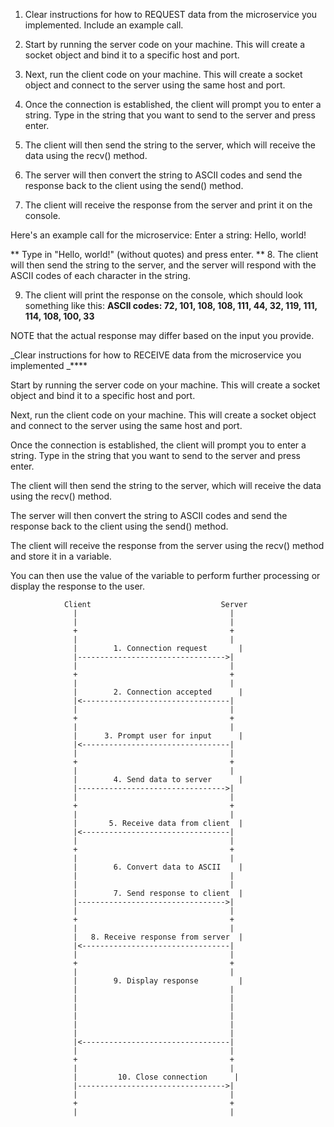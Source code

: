 1. Clear instructions for how to REQUEST data from the microservice you implemented. Include an example call.

2. Start by running the server code on your machine. This will create a socket object and bind it to a specific host and port.

3. Next, run the client code on your machine. This will create a socket object and connect to the server using the same host and port.

4. Once the connection is established, the client will prompt you to enter a string. Type in the string that you want to send to the server and press enter.

5. The client will then send the string to the server, which will receive the data using the recv() method.

6. The server will then convert the string to ASCII codes and send the response back to the client using the send() method.

7. The client will receive the response from the server and print it on the console.

Here's an example call for the microservice: Enter a string: Hello, world!

** Type in "Hello, world!" (without quotes) and press enter.
**
8. The client will then send the string to the server, and the server will respond with the ASCII codes of each character in the string.

9. The client will print the response on the console, which should look something like this: **ASCII codes: 72, 101, 108, 108, 111, 44, 32, 119, 111, 114, 108, 100, 33**

NOTE that the actual response may differ based on the input you provide.



_Clear instructions for how to RECEIVE data from the microservice you implemented
_****

Start by running the server code on your machine. This will create a socket object and bind it to a specific host and port.

Next, run the client code on your machine. This will create a socket object and connect to the server using the same host and port.

Once the connection is established, the client will prompt you to enter a string. Type in the string that you want to send to the server and press enter.

The client will then send the string to the server, which will receive the data using the recv() method.

The server will then convert the string to ASCII codes and send the response back to the client using the send() method.

The client will receive the response from the server using the recv() method and store it in a variable.

You can then use the value of the variable to perform further processing or display the response to the user.



                Client                             Server
                  |                                  |
                  |                                  |
                  +                                  +
                  |                                  |
                  |        1. Connection request       |
                  |--------------------------------->|
                  |                                  |
                  +                                  +
                  |                                  |
                  |        2. Connection accepted      |
                  |<---------------------------------|
                  |                                  |
                  +                                  +
                  |                                  |
                  |      3. Prompt user for input      |
                  |<---------------------------------|
                  |                                  |
                  +                                  +
                  |                                  |
                  |        4. Send data to server      |
                  |--------------------------------->|
                  |                                  |
                  +                                  +
                  |                                  |
                  |       5. Receive data from client  |
                  |<---------------------------------|
                  |                                  |
                  +                                  +
                  |                                  |
                  |        6. Convert data to ASCII    |
                  |                                  |
                  |                                  |
                  |        7. Send response to client  |
                  |--------------------------------->|
                  |                                  |
                  +                                  +
                  |                                  |
                  |   8. Receive response from server  |
                  |<---------------------------------|
                  |                                  |
                  +                                  +
                  |                                  |
                  |        9. Display response         |
                  |                                  |
                  |                                  |
                  |                                  |
                  |                                  |
                  |                                  |
                  |                                  |
                  |<---------------------------------|
                  |                                  |
                  +                                  +
                  |                                  |
                  |         10. Close connection      |
                  |--------------------------------->|
                  |                                  |
                  +                                  +
                  |                                  |

